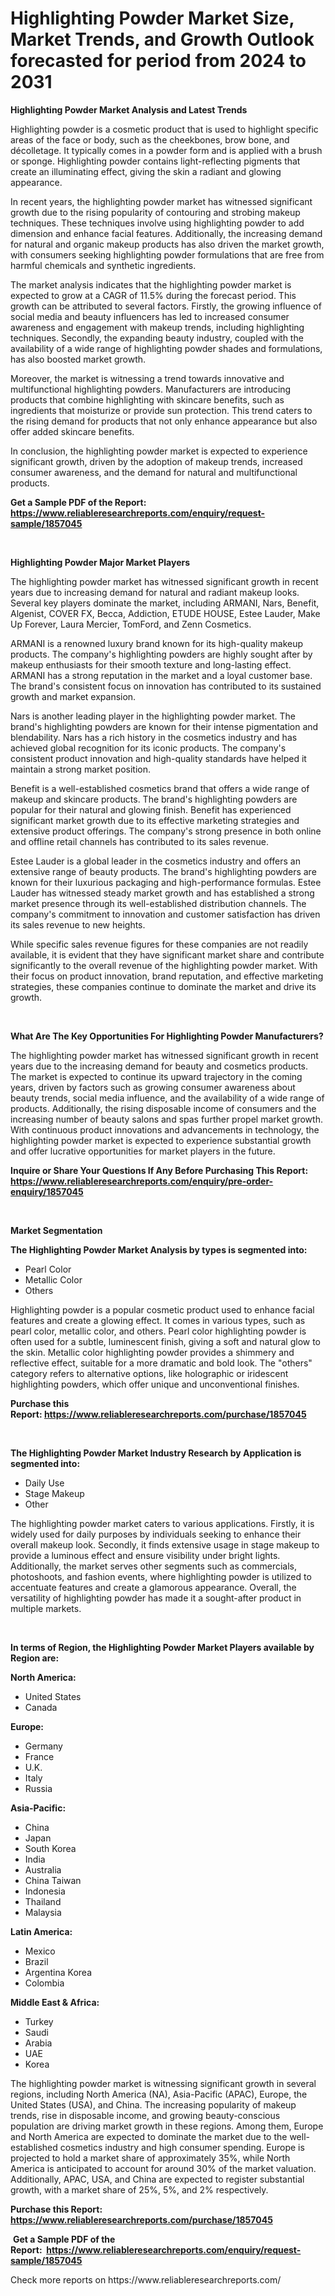 <p><h1>Highlighting Powder Market Size, Market Trends, and Growth Outlook forecasted for period from 2024 to 2031</h1></p><p><strong>Highlighting Powder Market Analysis and Latest Trends</strong></p>
<p><p>Highlighting powder is a cosmetic product that is used to highlight specific areas of the face or body, such as the cheekbones, brow bone, and décolletage. It typically comes in a powder form and is applied with a brush or sponge. Highlighting powder contains light-reflecting pigments that create an illuminating effect, giving the skin a radiant and glowing appearance.</p><p>In recent years, the highlighting powder market has witnessed significant growth due to the rising popularity of contouring and strobing makeup techniques. These techniques involve using highlighting powder to add dimension and enhance facial features. Additionally, the increasing demand for natural and organic makeup products has also driven the market growth, with consumers seeking highlighting powder formulations that are free from harmful chemicals and synthetic ingredients.</p><p>The market analysis indicates that the highlighting powder market is expected to grow at a CAGR of 11.5% during the forecast period. This growth can be attributed to several factors. Firstly, the growing influence of social media and beauty influencers has led to increased consumer awareness and engagement with makeup trends, including highlighting techniques. Secondly, the expanding beauty industry, coupled with the availability of a wide range of highlighting powder shades and formulations, has also boosted market growth.</p><p>Moreover, the market is witnessing a trend towards innovative and multifunctional highlighting powders. Manufacturers are introducing products that combine highlighting with skincare benefits, such as ingredients that moisturize or provide sun protection. This trend caters to the rising demand for products that not only enhance appearance but also offer added skincare benefits.</p><p>In conclusion, the highlighting powder market is expected to experience significant growth, driven by the adoption of makeup trends, increased consumer awareness, and the demand for natural and multifunctional products.</p></p>
<p><strong>Get a Sample PDF of the Report:&nbsp; <a href="https://www.reliableresearchreports.com/enquiry/request-sample/1857045">https://www.reliableresearchreports.com/enquiry/request-sample/1857045</a></strong></p>
<p>&nbsp;</p>
<p><strong>Highlighting Powder Major Market Players</strong></p>
<p><p>The highlighting powder market has witnessed significant growth in recent years due to increasing demand for natural and radiant makeup looks. Several key players dominate the market, including ARMANI, Nars, Benefit, Algenist, COVER FX, Becca, Addiction, ETUDE HOUSE, Estee Lauder, Make Up Forever, Laura Mercier, TomFord, and Zenn Cosmetics.</p><p>ARMANI is a renowned luxury brand known for its high-quality makeup products. The company's highlighting powders are highly sought after by makeup enthusiasts for their smooth texture and long-lasting effect. ARMANI has a strong reputation in the market and a loyal customer base. The brand's consistent focus on innovation has contributed to its sustained growth and market expansion.</p><p>Nars is another leading player in the highlighting powder market. The brand's highlighting powders are known for their intense pigmentation and blendability. Nars has a rich history in the cosmetics industry and has achieved global recognition for its iconic products. The company's consistent product innovation and high-quality standards have helped it maintain a strong market position.</p><p>Benefit is a well-established cosmetics brand that offers a wide range of makeup and skincare products. The brand's highlighting powders are popular for their natural and glowing finish. Benefit has experienced significant market growth due to its effective marketing strategies and extensive product offerings. The company's strong presence in both online and offline retail channels has contributed to its sales revenue.</p><p>Estee Lauder is a global leader in the cosmetics industry and offers an extensive range of beauty products. The brand's highlighting powders are known for their luxurious packaging and high-performance formulas. Estee Lauder has witnessed steady market growth and has established a strong market presence through its well-established distribution channels. The company's commitment to innovation and customer satisfaction has driven its sales revenue to new heights.</p><p>While specific sales revenue figures for these companies are not readily available, it is evident that they have significant market share and contribute significantly to the overall revenue of the highlighting powder market. With their focus on product innovation, brand reputation, and effective marketing strategies, these companies continue to dominate the market and drive its growth.</p></p>
<p>&nbsp;</p>
<p><strong>What Are The Key Opportunities For Highlighting Powder Manufacturers?</strong></p>
<p><p>The highlighting powder market has witnessed significant growth in recent years due to the increasing demand for beauty and cosmetics products. The market is expected to continue its upward trajectory in the coming years, driven by factors such as growing consumer awareness about beauty trends, social media influence, and the availability of a wide range of products. Additionally, the rising disposable income of consumers and the increasing number of beauty salons and spas further propel market growth. With continuous product innovations and advancements in technology, the highlighting powder market is expected to experience substantial growth and offer lucrative opportunities for market players in the future.</p></p>
<p><strong>Inquire or Share Your Questions If Any Before Purchasing This Report: <a href="https://www.reliableresearchreports.com/enquiry/pre-order-enquiry/1857045">https://www.reliableresearchreports.com/enquiry/pre-order-enquiry/1857045</a></strong></p>
<p>&nbsp;</p>
<p><strong>Market Segmentation</strong></p>
<p><strong>The Highlighting Powder Market Analysis by types is segmented into:</strong></p>
<p><ul><li>Pearl Color</li><li>Metallic Color</li><li>Others</li></ul></p>
<p><p>Highlighting powder is a popular cosmetic product used to enhance facial features and create a glowing effect. It comes in various types, such as pearl color, metallic color, and others. Pearl color highlighting powder is often used for a subtle, luminescent finish, giving a soft and natural glow to the skin. Metallic color highlighting powder provides a shimmery and reflective effect, suitable for a more dramatic and bold look. The "others" category refers to alternative options, like holographic or iridescent highlighting powders, which offer unique and unconventional finishes.</p></p>
<p><strong>Purchase this Report:&nbsp;<a href="https://www.reliableresearchreports.com/purchase/1857045">https://www.reliableresearchreports.com/purchase/1857045</a></strong></p>
<p>&nbsp;</p>
<p><strong>The Highlighting Powder Market Industry Research by Application is segmented into:</strong></p>
<p><ul><li>Daily Use</li><li>Stage Makeup</li><li>Other</li></ul></p>
<p><p>The highlighting powder market caters to various applications. Firstly, it is widely used for daily purposes by individuals seeking to enhance their overall makeup look. Secondly, it finds extensive usage in stage makeup to provide a luminous effect and ensure visibility under bright lights. Additionally, the market serves other segments such as commercials, photoshoots, and fashion events, where highlighting powder is utilized to accentuate features and create a glamorous appearance. Overall, the versatility of highlighting powder has made it a sought-after product in multiple markets.</p></p>
<p>&nbsp;</p>
<p><strong>In terms of Region, the Highlighting Powder Market Players available by Region are:</strong></p>
<p>
    <p> <strong> North America: </strong>
        <ul>
            <li>United States</li>
            <li>Canada</li>
        </ul>
        </p> 
    <p> <strong> Europe: </strong>
        <ul>
            <li>Germany</li>
            <li>France</li>
            <li>U.K.</li>
            <li>Italy</li>
            <li>Russia</li>
        </ul>
        </p> 
    <p> <strong> Asia-Pacific: </strong>
        <ul>
            <li>China</li>
            <li>Japan</li>
            <li>South Korea</li>
            <li>India</li>
            <li>Australia</li>
            <li>China Taiwan</li>
            <li>Indonesia</li>
            <li>Thailand</li>
            <li>Malaysia</li>
        </ul>
        </p> 
    <p> <strong> Latin America: </strong>
        <ul>
            <li>Mexico</li>
            <li>Brazil</li>
            <li>Argentina Korea</li>
            <li>Colombia</li>
        </ul>
        </p> 
    <p> <strong> Middle East & Africa: </strong>
        <ul>
            <li>Turkey</li>
            <li>Saudi</li>
            <li>Arabia</li>
            <li>UAE</li>
            <li>Korea</li>
        </ul>
    </p>
    </p>
<p><p>The highlighting powder market is witnessing significant growth in several regions, including North America (NA), Asia-Pacific (APAC), Europe, the United States (USA), and China. The increasing popularity of makeup trends, rise in disposable income, and growing beauty-conscious population are driving market growth in these regions. Among them, Europe and North America are expected to dominate the market due to the well-established cosmetics industry and high consumer spending. Europe is projected to hold a market share of approximately 35%, while North America is anticipated to account for around 30% of the market valuation. Additionally, APAC, USA, and China are expected to register substantial growth, with a market share of 25%, 5%, and 2% respectively.</p></p>
<p><strong>Purchase this Report: <a href="https://www.reliableresearchreports.com/purchase/1857045">https://www.reliableresearchreports.com/purchase/1857045</a></strong></p>
<p>&nbsp;<strong>Get a Sample PDF of the Report:&nbsp;&nbsp;<a href="https://www.reliableresearchreports.com/enquiry/request-sample/1857045">https://www.reliableresearchreports.com/enquiry/request-sample/1857045</a></strong></p>
<p><strong></strong></p>
<p>Check more reports on https://www.reliableresearchreports.com/</p>